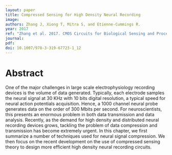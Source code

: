 ```yaml
---
layout: paper
title: Compressed Sensing for High Density Neural Recording
image:
authors: Zhang J, Xiong T, Mitra S, and Etienne-Cummings R.
year: 2017
ref: "Zhang et al. 2017. CMOS Circuits for Biological Sensing and Processing."
journal:
pdf:
doi: 10.1007/978-3-319-67723-1_12
---
```


# Abstract
 One of the major challenges in large scale electrophysiology recording devices is the volume of data generated. Typically, each electrode samples the neural signal at 30 KHz with 10 bits digital resolution, a typical speed for neural action potentials acquisition. Hence, a 1000 channel neural probe generates data on the order of 300 Mbits per second. For neuroscientists, this presents an enormous problem in both data transmission and data analysis. Recently, as the demand for high density and distributed neural recording devices grows, tackling the problem of data compression and transmission has become extremely urgent. In this chapter, we first summarize a number of techniques used for neural signal compression. We then focus on the recent development on the use of compressed sensing theory to design more efficient high density neural recording circuits.
